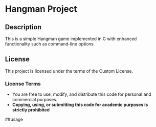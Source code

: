 # Hangman Project

## Description
This is a simple Hangman game implemented in C with enhanced functionality such as command-line options.

## License
This project is licensed under the terms of the Custom License.

### License Terms
- You are free to use, modify, and distribute this code for personal and commercial purposes.
- **Copying, using, or submitting this code for academic purposes is strictly prohibited**


##usage
